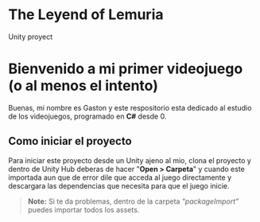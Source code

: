 # The Leyend of Lemuria
Unity proyect

# Bienvenido a mi primer videojuego (o al menos el intento)

Buenas, mi nombre es Gaston y este respositorio esta dedicado al estudio de los videojuegos, programado en  **C#** desde 0.

##  Como iniciar el proyecto
Para iniciar este proyecto desde un Unity ajeno al mio, clona el proyecto y dentro de Unity Hub deberas de hacer "**Open > Carpeta**" y cuando este importada aun que de error dile que acceda al juego directamente y descargara las dependencias que necesita para que el juego inicie.
> **Note:** Si te da problemas, dentro de la carpeta *"packageImport"* puedes importar todos los assets.
